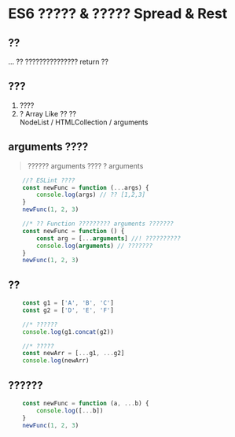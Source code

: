 # ES6 ????? & ????? Spread & Rest 

## ??
... ?? ??????????????? return ??

## ???
1. ????
2. ? Array Like ?? ??  
NodeList / HTMLCollection / arguments

## arguments ????
> ?????? arguments
???? ? arguments
```js
    //? ESLint ????
    const newFunc = function (...args) {
        console.log(args) // ?? [1,2,3]
    }
    newFunc(1, 2, 3)

    //* ?? Function ????????? arguments ???????
    const newFunc = function () {
        const arg = [...arguments] //! ??????????
        console.log(arguments) // ???????
    }
    newFunc(1, 2, 3)
```

## ??
```js
    const g1 = ['A', 'B', 'C']
    const g2 = ['D', 'E', 'F']

    //* ??????
    console.log(g1.concat(g2))

    //* ?????
    const newArr = [...g1, ...g2]
    console.log(newArr)
```

## ??????
```js
    const newFunc = function (a, ...b) {
        console.log([...b])
    }
    newFunc(1, 2, 3)
```